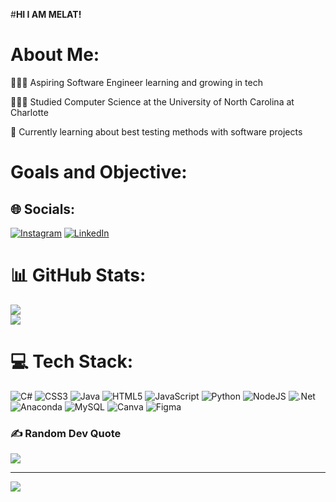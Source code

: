 #**HI I AM MELAT!**


# About Me:
👩🏻‍💻 Aspiring Software Engineer learning and growing in tech

👩🏻‍🎓 Studied Computer Science at the University of North Carolina at Charlotte

💭 Currently learning about best testing methods with software projects

# Goals and Objective:

## 🌐 Socials:
[![Instagram](https://img.shields.io/badge/Instagram-%23E4405F.svg?logo=Instagram&logoColor=white)](https://instagram.com/melattg1) [![LinkedIn](https://img.shields.io/badge/LinkedIn-%230077B5.svg?logo=linkedin&logoColor=white)](https://linkedin.com/in/melatghebru) 



# 📊 GitHub Stats:
![](https://github-readme-stats.vercel.app/api?username=mghebru&theme=dark&hide_border=false&include_all_commits=false&count_private=false)<br/>
![](https://github-readme-streak-stats.herokuapp.com/?user=mghebru&theme=dark&hide_border=false)<br/>



# 💻 Tech Stack:
![C#](https://img.shields.io/badge/c%23-%23239120.svg?style=for-the-badge&logo=csharp&logoColor=white) ![CSS3](https://img.shields.io/badge/css3-%231572B6.svg?style=for-the-badge&logo=css3&logoColor=white) ![Java](https://img.shields.io/badge/java-%23ED8B00.svg?style=for-the-badge&logo=openjdk&logoColor=white) ![HTML5](https://img.shields.io/badge/html5-%23E34F26.svg?style=for-the-badge&logo=html5&logoColor=white) ![JavaScript](https://img.shields.io/badge/javascript-%23323330.svg?style=for-the-badge&logo=javascript&logoColor=%23F7DF1E) ![Python](https://img.shields.io/badge/python-3670A0?style=for-the-badge&logo=python&logoColor=ffdd54) ![NodeJS](https://img.shields.io/badge/node.js-6DA55F?style=for-the-badge&logo=node.js&logoColor=white) ![.Net](https://img.shields.io/badge/.NET-5C2D91?style=for-the-badge&logo=.net&logoColor=white) ![Anaconda](https://img.shields.io/badge/Anaconda-%2344A833.svg?style=for-the-badge&logo=anaconda&logoColor=white) ![MySQL](https://img.shields.io/badge/mysql-4479A1.svg?style=for-the-badge&logo=mysql&logoColor=white) ![Canva](https://img.shields.io/badge/Canva-%2300C4CC.svg?style=for-the-badge&logo=Canva&logoColor=white) ![Figma](https://img.shields.io/badge/figma-%23F24E1E.svg?style=for-the-badge&logo=figma&logoColor=white)


### ✍️ Random Dev Quote
![](https://quotes-github-readme.vercel.app/api?type=horizontal&theme=radical)

---
[![](https://visitcount.itsvg.in/api?id=mghebru&icon=0&color=0)](https://visitcount.itsvg.in)

<!-- Proudly created with GPRM ( https://gprm.itsvg.in ) -->
